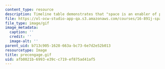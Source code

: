 ```yaml
---
content_type: resource
description: Timeline table demonstrates that "space is an enabler of precision engagement."
file: https://ol-ocw-studio-app-qa.s3.amazonaws.com/courses/16-891j-space-policy-seminar-spring-2003/afb0021b6993e39cc719ef875ad41af5_precengage.gif
file_type: image/gif
image_metadata:
  caption: ''
  credit: ''
  image-alt: ''
parent_uid: b713c905-1628-663a-bc73-6e7d2e52b013
resourcetype: Image
title: precengage.gif
uid: afb0021b-6993-e39c-c719-ef875ad41af5
---
```

